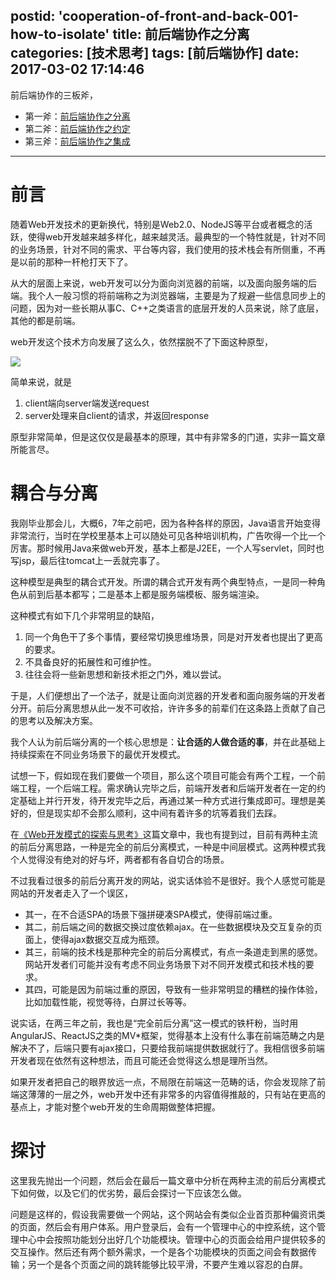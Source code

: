 postid: 'cooperation-of-front-and-back-001-how-to-isolate'
title: 前后端协作之分离
categories: [技术思考]
tags: [前后端协作]
date: 2017-03-02 17:14:46
---

前后端协作的三板斧，

- 第一斧：[前后端协作之分离](http://blog.gejiawen.com/2017/03/02/cooperation-of-front-and-back-001-how-to-isolate/)
- 第二斧：[前后端协作之约定](http://blog.gejiawen.com/2017/03/02/cooperation-of-front-and-back-002-make-the-appoint/)
- 第三斧：[前后端协作之集成](http://blog.gejiawen.com/2017/03/02/cooperation-of-front-and-back-003-go-to-integrate/)

------

# 前言

随着Web开发技术的更新换代，特别是Web2.0、NodeJS等平台或者概念的活跃，使得web开发越来越多样化，越来越灵活。最典型的一个特性就是，针对不同的业务场景，针对不同的需求、平台等内容，我们使用的技术栈会有所侧重，不再是以前的那种一杆枪打天下了。

从大的层面上来说，web开发可以分为面向浏览器的前端，以及面向服务端的后端。我个人一般习惯的将前端称之为浏览器端，主要是为了规避一些信息同步上的问题，因为对一些长期从事C、C++之类语言的底层开发的人员来说，除了底层，其他的都是前端。

web开发这个技术方向发展了这么久，依然摆脱不了下面这种原型，

![](//images0.gejiawen.com/posts/cooperation-of-front-and-back/001.png)

简单来说，就是

1. client端向server端发送request
2. server处理来自client的请求，并返回response

原型非常简单，但是这仅仅是最基本的原理，其中有非常多的门道，实非一篇文章所能言尽。

# 耦合与分离

我刚毕业那会儿，大概6，7年之前吧，因为各种各样的原因，Java语言开始变得非常流行，当时在学校里基本上可以随处可见各种培训机构，广告吹得一个比一个厉害。那时候用Java来做web开发，基本上都是J2EE，一个人写servlet，同时也写jsp，最后往tomcat上一丢就完事了。

这种模型是典型的耦合式开发。所谓的耦合式开发有两个典型特点，一是同一种角色从前到后基本都写；二是基本上都是服务端模板、服务端渲染。

这种模式有如下几个非常明显的缺陷，

1. 同一个角色干了多个事情，要经常切换思维场景，同是对开发者也提出了更高的要求。
2. 不具备良好的拓展性和可维护性。
3. 往往会将一些新思想和新技术拒之门外，难以尝试。

于是，人们便想出了一个法子，就是让面向浏览器的开发者和面向服务端的开发者分开。前后分离思想从此一发不可收拾，许许多多的前辈们在这条路上贡献了自己的思考以及解决方案。

我个人认为前后端分离的一个核心思想是：**让合适的人做合适的事**，并在此基础上持续探索在不同业务场景下的最优开发模式。

试想一下，假如现在我们要做一个项目，那么这个项目可能会有两个工程，一个前端工程，一个后端工程。需求确认完毕之后，前端开发者和后端开发者在一定的约定基础上并行开发，待开发完毕之后，再通过某一种方式进行集成即可。理想是美好的，但是现实却不会那么顺利，这中间有着许多的坑等着我们去踩。

在[《Web开发模式的探索与思考》](http://blog.gejiawen.com/2016/11/10/discovery-and-thought-on-web-development/)这篇文章中，我也有提到过，目前有两种主流的前后分离思路，一种是完全的前后分离模式，一种是中间层模式。这两种模式我个人觉得没有绝对的好与坏，两者都有各自切合的场景。

不过我看过很多的前后分离开发的网站，说实话体验不是很好。我个人感觉可能是网站的开发者走入了一个误区，

- 其一，在不合适SPA的场景下强拼硬凑SPA模式，使得前端过重。
- 其二，前后端之间的数据交换过度依赖ajax。在一些数据模块及交互复杂的页面上，使得ajax数据交互成为瓶颈。
- 其三，前端的技术栈是那种完全的前后分离模式，有点一条道走到黑的感觉。网站开发者们可能并没有考虑不同业务场景下对不同开发模式和技术栈的要求。
- 其四，可能是因为前端过重的原因，导致有一些非常明显的糟糕的操作体验，比如加载性能，视觉等待，白屏过长等等。

说实话，在两三年之前，我也是“完全前后分离”这一模式的铁杆粉，当时用AngularJS、ReactJS之类的MV*框架，觉得基本上没有什么事在前端范畴之内是解决不了，后端只要有ajax接口，只要给我前端提供数据就行了。我相信很多前端开发者现在依然有这种想法，而且可能还会觉得这么想是理所当然。

如果开发者把自己的眼界放远一点，不局限在前端这一范畴的话，你会发现除了前端这薄薄的一层之外，web开发中还有非常多的内容值得推敲的，只有站在更高的基点上，才能对整个web开发的生命周期做整体把握。

# 探讨

这里我先抛出一个问题，然后会在最后一篇文章中分析在两种主流的前后分离模式下如何做，以及它们的优劣势，最后会探讨一下应该怎么做。

问题是这样的，假设我需要做一个网站，这个网站会有类似企业首页那种偏资讯类的页面，然后会有用户体系。用户登录后，会有一个管理中心的中控系统，这个管理中心中会按照功能划分出好几个功能模块。管理中心的页面会给用户提供较多的交互操作。然后还有两个额外需求，一个是各个功能模块的页面之间会有数据传输；另一个是各个页面之间的跳转能够比较平滑，不要产生难以容忍的白屏。












